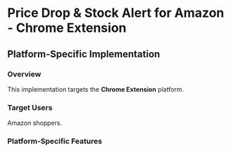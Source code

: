# Price Drop & Stock Alert for Amazon - Chrome Extension

## Platform-Specific Implementation

### Overview
This implementation targets the **Chrome Extension** platform.

### Target Users
Amazon shoppers.

### Platform-Specific Features
